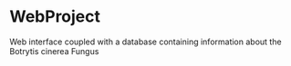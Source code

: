 # WebProject
Web interface coupled with a database containing information about the Botrytis cinerea Fungus
